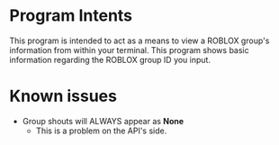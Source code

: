 # Program Intents

This program is intended to act as a means to view a ROBLOX group's information from within your terminal. This program shows basic information regarding the ROBLOX group ID you input.

# Known issues

* Group shouts will ALWAYS appear as **None**
    * This is a problem on the API's side.

 
